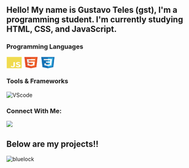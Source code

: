 Hello! My name is Gustavo Teles (gst), I'm a programming student. I'm currently studying HTML, CSS, and JavaScript.
-
  <div style="flex-basis: 48%;">
    <h3>Programming Languages</h3>
   <img align="center" alt="Js" height="30" width="40" src="https://raw.githubusercontent.com/devicons/devicon/master/icons/javascript/javascript-plain.svg">
    <img align="center" alt="HTML" height="30" width="40" src="https://raw.githubusercontent.com/devicons/devicon/master/icons/html5/html5-original.svg">
    <img align="center" alt="CSS" height="30" width="40" src="https://raw.githubusercontent.com/devicons/devicon/master/icons/css3/css3-original.svg">

  <!-- Skills: Tools & Frameworks -->
  <div style="flex-basis: 48%;">
    <h3>Tools & Frameworks</h3>
    <img align="center" alt="VScode" height="30" width="40" src="https://cdn.jsdelivr.net/gh/devicons/devicon/icons/vscode/vscode-original.svg">

### Connect With Me:
<div>
<p align="rigth">
  <a href="https://www.instagram.com/gteles_" target="_blank">
    <img height="28" src="https://img.shields.io/badge/-Instagram-%23E4405F?style=for-the-badge&logo=instagram&logoColor=white" target="_blank">
  </a>

 Below are my projects!!
 -
![bluelock](https://github.com/user-attachments/assets/8a02593e-d378-4a53-9b30-9a84aacde19a)
